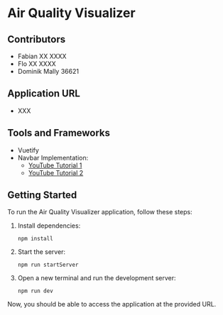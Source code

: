 # Air Quality Visualizer

## Contributors
- Fabian XX XXXX
- Flo XX XXXX
- Dominik Mally 36621

## Application URL
- XXX

## Tools and Frameworks
- Vuetify
- Navbar Implementation: 
  - [YouTube Tutorial 1](https://www.youtube.com/watch?v=pbU9JxMriOo)
  - [YouTube Tutorial 2](https://www.youtube.com/watch?v=Qnj5CsUD0cs&t=12s)

## Getting Started
To run the Air Quality Visualizer application, follow these steps:

1. Install dependencies:
   ```
   npm install
   ```

2. Start the server:
   ```
   npm run startServer
   ```

3. Open a new terminal and run the development server:
   ```
   npm run dev
   ```

Now, you should be able to access the application at the provided URL.
